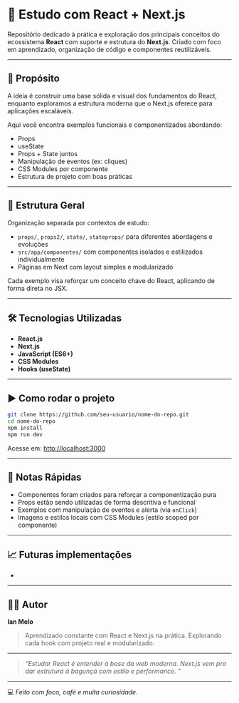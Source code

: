 # 🚀 Estudo com React + Next.js

Repositório dedicado à prática e exploração dos principais conceitos do ecossistema **React** com suporte e estrutura do **Next.js**. Criado com foco em aprendizado, organização de código e componentes reutilizáveis.

---

## 🎯 Propósito

A ideia é construir uma base sólida e visual dos fundamentos do React, enquanto exploramos a estrutura moderna que o Next.js oferece para aplicações escaláveis.

Aqui você encontra exemplos funcionais e componentizados abordando:

* Props
* useState
* Props + State juntos
* Manipulação de eventos (ex: cliques)
* CSS Modules por componente
* Estrutura de projeto com boas práticas

---

## 📂 Estrutura Geral

Organização separada por contextos de estudo:

* `props/`, `props2/`, `state/`, `stateprops/` para diferentes abordagens e evoluções
* `src/app/componentes/` com componentes isolados e estilizados individualmente
* Páginas em Next com layout simples e modularizado

Cada exemplo visa reforçar um conceito chave do React, aplicando de forma direta no JSX.

---

## 🛠 Tecnologias Utilizadas

* **React.js**
* **Next.js**
* **JavaScript (ES6+)**
* **CSS Modules**
* **Hooks (useState)**

---

## ▶️ Como rodar o projeto

```bash
git clone https://github.com/seu-usuario/nome-do-repo.git
cd nome-do-repo
npm install
npm run dev
```

Acesse em: [http://localhost:3000](http://localhost:3000)

---

## 📌 Notas Rápidas

* Componentes foram criados para reforçar a componentização pura
* Props estão sendo utilizadas de forma descritiva e funcional
* Exemplos com manipulação de eventos e alerta (via `onClick`)
* Imagens e estilos locais com CSS Modules (estilo scoped por componente)

---

## 📈 Futuras implementações

*

---

## 👨‍💻 Autor

**Ian Melo**

> Aprendizado constante com React e Next.js na prática. Explorando cada hook com projeto real e modularizado.

---

> *“Estudar React é entender a base da web moderna. Next.js vem pra dar estrutura à bagunça com estilo e performance.* ”

---

💻 *Feito com foco, café e muita curiosidade.*
